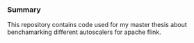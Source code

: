 ### Summary
This repository contains code used for my master thesis about benchamarking different autoscalers for apache flink. 
